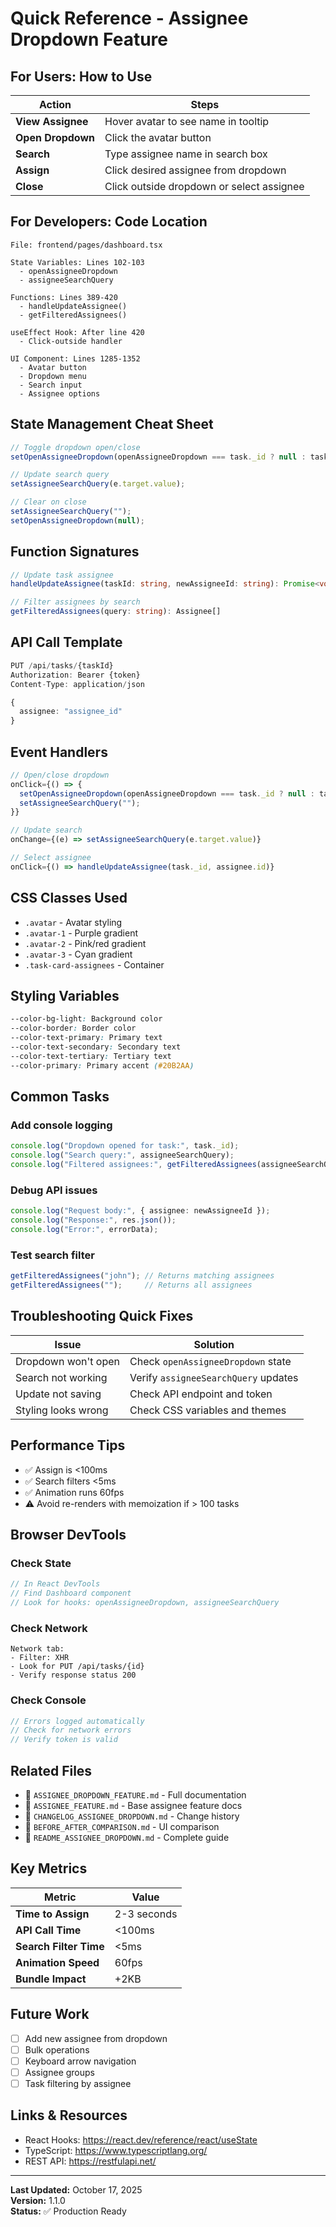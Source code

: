 # Quick Reference - Assignee Dropdown Feature

## For Users: How to Use

| Action | Steps |
|--------|-------|
| **View Assignee** | Hover avatar to see name in tooltip |
| **Open Dropdown** | Click the avatar button |
| **Search** | Type assignee name in search box |
| **Assign** | Click desired assignee from dropdown |
| **Close** | Click outside dropdown or select assignee |

## For Developers: Code Location

```
File: frontend/pages/dashboard.tsx

State Variables: Lines 102-103
  - openAssigneeDropdown
  - assigneeSearchQuery

Functions: Lines 389-420
  - handleUpdateAssignee()
  - getFilteredAssignees()

useEffect Hook: After line 420
  - Click-outside handler

UI Component: Lines 1285-1352
  - Avatar button
  - Dropdown menu
  - Search input
  - Assignee options
```

## State Management Cheat Sheet

```typescript
// Toggle dropdown open/close
setOpenAssigneeDropdown(openAssigneeDropdown === task._id ? null : task._id);

// Update search query
setAssigneeSearchQuery(e.target.value);

// Clear on close
setAssigneeSearchQuery("");
setOpenAssigneeDropdown(null);
```

## Function Signatures

```typescript
// Update task assignee
handleUpdateAssignee(taskId: string, newAssigneeId: string): Promise<void>

// Filter assignees by search
getFilteredAssignees(query: string): Assignee[]
```

## API Call Template

```typescript
PUT /api/tasks/{taskId}
Authorization: Bearer {token}
Content-Type: application/json

{
  assignee: "assignee_id"
}
```

## Event Handlers

```typescript
// Open/close dropdown
onClick={() => {
  setOpenAssigneeDropdown(openAssigneeDropdown === task._id ? null : task._id);
  setAssigneeSearchQuery("");
}}

// Update search
onChange={(e) => setAssigneeSearchQuery(e.target.value)}

// Select assignee
onClick={() => handleUpdateAssignee(task._id, assignee.id)}
```

## CSS Classes Used

- `.avatar` - Avatar styling
- `.avatar-1` - Purple gradient
- `.avatar-2` - Pink/red gradient  
- `.avatar-3` - Cyan gradient
- `.task-card-assignees` - Container

## Styling Variables

```css
--color-bg-light: Background color
--color-border: Border color
--color-text-primary: Primary text
--color-text-secondary: Secondary text
--color-text-tertiary: Tertiary text
--color-primary: Primary accent (#20B2AA)
```

## Common Tasks

### Add console logging
```typescript
console.log("Dropdown opened for task:", task._id);
console.log("Search query:", assigneeSearchQuery);
console.log("Filtered assignees:", getFilteredAssignees(assigneeSearchQuery));
```

### Debug API issues
```typescript
console.log("Request body:", { assignee: newAssigneeId });
console.log("Response:", res.json());
console.log("Error:", errorData);
```

### Test search filter
```typescript
getFilteredAssignees("john"); // Returns matching assignees
getFilteredAssignees("");     // Returns all assignees
```

## Troubleshooting Quick Fixes

| Issue | Solution |
|-------|----------|
| Dropdown won't open | Check `openAssigneeDropdown` state |
| Search not working | Verify `assigneeSearchQuery` updates |
| Update not saving | Check API endpoint and token |
| Styling looks wrong | Check CSS variables and themes |

## Performance Tips

- ✅ Assign is <100ms
- ✅ Search filters <5ms
- ✅ Animation runs 60fps
- ⚠️ Avoid re-renders with memoization if > 100 tasks

## Browser DevTools

### Check State
```javascript
// In React DevTools
// Find Dashboard component
// Look for hooks: openAssigneeDropdown, assigneeSearchQuery
```

### Check Network
```
Network tab:
- Filter: XHR
- Look for PUT /api/tasks/{id}
- Verify response status 200
```

### Check Console
```javascript
// Errors logged automatically
// Check for network errors
// Verify token is valid
```

## Related Files

- 📄 `ASSIGNEE_DROPDOWN_FEATURE.md` - Full documentation
- 📄 `ASSIGNEE_FEATURE.md` - Base assignee feature docs
- 📄 `CHANGELOG_ASSIGNEE_DROPDOWN.md` - Change history
- 📄 `BEFORE_AFTER_COMPARISON.md` - UI comparison
- 📄 `README_ASSIGNEE_DROPDOWN.md` - Complete guide

## Key Metrics

| Metric | Value |
|--------|-------|
| **Time to Assign** | 2-3 seconds |
| **API Call Time** | <100ms |
| **Search Filter Time** | <5ms |
| **Animation Speed** | 60fps |
| **Bundle Impact** | +2KB |

## Future Work

- [ ] Add new assignee from dropdown
- [ ] Bulk operations
- [ ] Keyboard arrow navigation
- [ ] Assignee groups
- [ ] Task filtering by assignee

## Links & Resources

- React Hooks: https://react.dev/reference/react/useState
- TypeScript: https://www.typescriptlang.org/
- REST API: https://restfulapi.net/

---

**Last Updated:** October 17, 2025  
**Version:** 1.1.0  
**Status:** ✅ Production Ready
